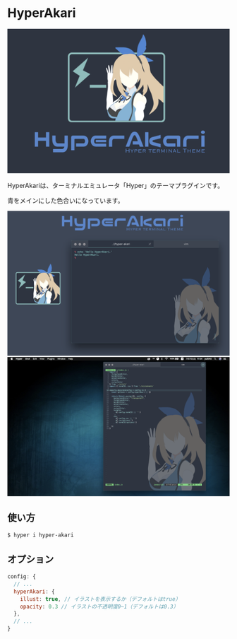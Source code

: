 # HyperAkari
![poster](./res/poster.png)

HyperAkariは、ターミナルエミュレータ「Hyper」のテーマプラグインです。

青をメインにした色合いになっています。

![poster2](./res/poster2.png)
![screenshot](./res/screenshot.png)

## 使い方
```bash
$ hyper i hyper-akari
```

## オプション
```js:.hyper.js
config: {
  // ...
  hyperAkari: {
    illust: true, // イラストを表示するか（デフォルトはtrue）
    opacity: 0.3 // イラストの不透明度0~1（デフォルトは0.3）
  },
  // ...
}
```